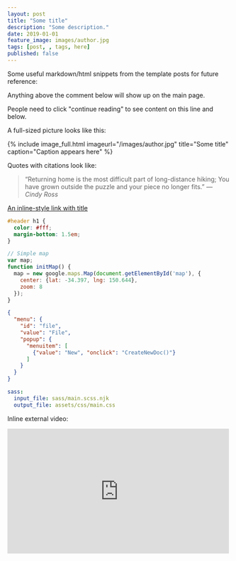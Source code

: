 ```yaml
---
layout: post
title: "Some title"
description: "Some description."
date: 2019-01-01
feature_image: images/author.jpg 
tags: [post, , tags, here]
published: false
---
```


Some useful markdown/html snippets from the template posts for future reference:

Anything above the comment below will show up on the main page.

<!--more-->

People need to click "continue reading" to see content on this line and below.

A full-sized picture looks like this:

{% include image_full.html imageurl="/images/author.jpg" title="Some title" caption="Caption appears here" %}

Quotes with citations look like:

>“Returning home is the most difficult part of long-distance hiking; You have grown outside the puzzle and your piece no longer fits.”
><cite>― Cindy Ross</cite>

[An inline-style link with title](https://www.google.com "Google's Homepage")

```css
#header h1 { 
  color: #fff;
  margin-bottom: 1.5em; 
}
```

```javascript
// Simple map
var map;
function initMap() {
  map = new google.maps.Map(document.getElementById('map'), {
    center: {lat: -34.397, lng: 150.644},
    zoom: 8
  });
}
```

```json
{
  "menu": {
    "id": "file",
    "value": "File",
    "popup": {
      "menuitem": [
        {"value": "New", "onclick": "CreateNewDoc()"}
      ]
    }
  }
}
```

```yml
sass:
  input_file: sass/main.scss.njk
  output_file: assets/css/main.css
```

Inline external video:

<iframe src="https://player.vimeo.com/video/153339497?byline=0" width="500" height="281" frameborder="0" webkitallowfullscreen mozallowfullscreen allowfullscreen></iframe>
